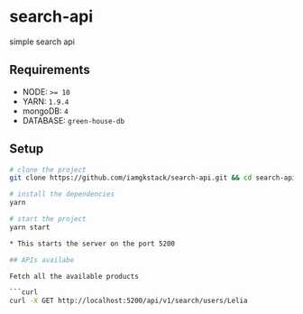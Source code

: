 # search-api
simple search api

## Requirements

* NODE: `>= 10`
* YARN: `1.9.4`
* mongoDB: `4`
* DATABASE: `green-house-db`

## Setup

```bash
# clone the project
git clone https://github.com/iamgkstack/search-api.git && cd search-api

# install the dependencies
yarn

# start the project
yarn start

* This starts the server on the port 5200

## APIs availabe

Fetch all the available products

```curl
curl -X GET http://localhost:5200/api/v1/search/users/Lelia
```

